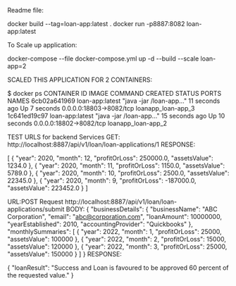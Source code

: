 Readme file:

docker build --tag=loan-app:latest .
docker run -p8887:8082 loan-app:latest

To Scale up application:

docker-compose --file docker-compose.yml up -d --build --scale loan-app=2


SCALED THIS APPLICATION FOR 2 CONTAINERS:

$ docker ps
CONTAINER ID   IMAGE             COMMAND                  CREATED          STATUS          PORTS                     NAMES
6cb02a641969   loan-app:latest   "java -jar /loan-app…"   11 seconds ago   Up 7 seconds    0.0.0.0:18803->8082/tcp   loanapp_loan-app_3
1c641ed19c97   loan-app:latest   "java -jar /loan-app…"   15 seconds ago   Up 10 seconds   0.0.0.0:18802->8082/tcp   loanapp_loan-app_2


TEST URLS for backend Services
GET:
http://localhost:8887/api/v1/loan/loan-applications/1
RESPONSE:

[
    {
        "year": 2020,
        "month": 12,
        "profitOrLoss": 250000.0,
        "assetsValue": 1234.0
    },
    {
        "year": 2020,
        "month": 11,
        "profitOrLoss": 1150.0,
        "assetsValue": 5789.0
    },
    {
        "year": 2020,
        "month": 10,
        "profitOrLoss": 2500.0,
        "assetsValue": 22345.0
    },
    {
        "year": 2020,
        "month": 9,
        "profitOrLoss": -187000.0,
        "assetsValue": 223452.0
    }
]

URL:POST Request
http://localhost:8887/api/v1/loan/loan-applications/submit
BODY:
{
        "businessDetails": {
        "businessName": "ABC Corporation",
        "email": "abc@corporation.com",
        "loanAmount": 10000000,
        "yearEstablished": 2010,
        "accountingProvider": "Quickbooks"
        },
        "monthlySummaries": [
        {
        "year": 2022,
        "month": 1,
        "profitOrLoss": 25000,
        "assetsValue": 100000
        },
        {
        "year": 2022,
        "month": 2,
        "profitOrLoss": 15000,
        "assetsValue": 120000
        },
        {
        "year": 2022,
        "month": 3,
        "profitOrLoss": 25000,
        "assetsValue": 150000
        }
        ]
        }
RESPONSE: 

{
    "loanResult": "Success and Loan is favoured to be approved 60 percent of the requested value."
}